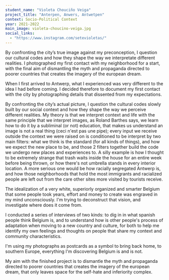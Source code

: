 ```yaml
---
student_name: "Violeta Chouciño Veiga"
project_title: "Anterpen, Anwers, Antwetpen"
context: Socio-Political Context
year: 2021-2022
main_image: violeta-choucino-veiga.jpg
social_links:
  - "https://www.instagram.com/setevioletas/"
---
```

By confronting the city’s true image against my preconception, I question our cultural codes and how they shape the way we interpretate different realities. I photographed my first contact with my neighborhood for a start, with the final aim of dismantling the myth and propaganda directed to poorer countries that creates the imagery of the european dream.

When I first arrived to Antwerp, what I experienced was very different to the idea I had before coming. I decided therefore to document my first contact with the city by photographing details that dissented from my expectations.

By confronting the city’s actual picture, I question the cultural codes slowly built by our social context and how they shape the way we perceive different realities. 
My theory is that we interpret context and life with the same principle that we interpret images, as Roland Barthes says, we learn how to do it by a subliminal (or not) education, that makes us understand an image is not a real thing (ceci n'est pas une pipe); every input we receive outside the context we were raised on is conditioned to be interpret by two main filters: what we think is the standard (for all kinds of things), and how we expect the new place to be, and those 2 filters together build the code we undergo new places and experiences to.
A silly example is how I thought to be extremely strange that trash waits inside the house for an entire week before being thrown, or how there's not umbrella stands in every interior location. A more serious one would be how racially segregated Antwerp is, and how those neighborhoods that hold the most immigrants and racialized people are left out from the care other sites more visited by tourists receive.

The idealization of a very white, superiorly organized and smarter Belgium that some people took years, effort and money to create was engraved in my mind unconsciously.
I'm trying to deconstruct that vision, and investigate where does it come from.

I conducted a series of interviews of two kinds: to dig in in what spanish people think Belgium is, and to understand how is other people's process of adaptation when moving to a new country and culture, for both to help me identify my own feelings and thoughts on people that share my context and community characteristics.

I'm using my photographs as postcards as a symbol to bring back home, to southern Europe, everything I'm discovering Belgium is and is not.

My aim with the finished project is to dismantle the myth and propaganda directed to poorer countries that creates the imagery of the european dream, that only leaves space for the self-hate and inferiority complex.